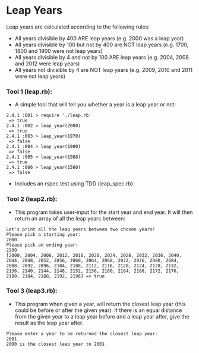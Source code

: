 # Leap Years

Leap years are calculated according to the following rules:

- All years divisible by 400 ARE leap years (e.g. 2000 was a leap year)
- All years divisible by 100 but not by 400 are NOT leap years (e.g. 1700, 1800 and 1900 were not leap years)
- All years divisible by 4 and not by 100 ARE leap years (e.g. 2004, 2008 and 2012 were leap years)
- All years not divisible by 4 are NOT leap years (e.g. 2009, 2010 and 2011 were not leap years)

### Tool 1 (leap.rb):
- A simple tool that will tell you whether a year is a leap year or not:

```
2.4.1 :001 > require './leap.rb'
 => true
2.4.1 :002 > leap_year(2000)
 => true
2.4.1 :003 > leap_year(1970)
 => false
2.4.1 :004 > leap_year(1900)
 => false
2.4.1 :005 > leap_year(1988)
 => true
2.4.1 :006 > leap_year(1500)
 => false
```

- Includes an rspec test using TDD (leap_spec.rb)

### Tool 2 (leap2.rb):
- This program takes user-input for the start year and end year. It will then return an array of all the leap years between:

```
Let's print all the leap years between two chosen years!
Please pick a starting year:
2000
Please pick an ending year:
2200
[2000, 2004, 2008, 2012, 2016, 2020, 2024, 2028, 2032, 2036, 2040, 2044, 2048, 2052, 2056, 2060, 2064, 2068, 2072, 2076, 2080, 2084, 2088, 2092, 2096, 2104, 2108, 2112, 2116, 2120, 2124, 2128, 2132, 2136, 2140, 2144, 2148, 2152, 2156, 2160, 2164, 2168, 2172, 2176, 2180, 2184, 2188, 2192, 2196] => true
```


### Tool 3 (leap3.rb):
- This program when given a year, will return the closest leap year (this could be before or after the given year). If there is an equal distance from the given year to a leap year before and a leap year after, give the result as the leap year after.

```
Please enter a year to be returned the closest leap year:
2001
2000 is the closest leap year to 2001
```
